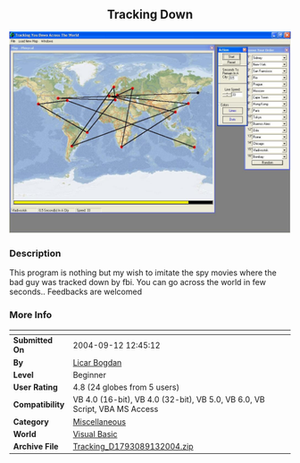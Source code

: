 ﻿<div align="center">

## Tracking Down

<img src="PIC2004910145559267.JPG">
</div>

### Description

This program is nothing but my wish to imitate the spy movies where the bad guy was tracked down by fbi. You can go across the world in few seconds.. Feedbacks are welcomed
 
### More Info
 


<span>             |<span>
---                |---
**Submitted On**   |2004-09-12 12:45:12
**By**             |[Licar Bogdan](https://github.com/Planet-Source-Code/PSCIndex/blob/master/ByAuthor/licar-bogdan.md)
**Level**          |Beginner
**User Rating**    |4.8 (24 globes from 5 users)
**Compatibility**  |VB 4\.0 \(16\-bit\), VB 4\.0 \(32\-bit\), VB 5\.0, VB 6\.0, VB Script, VBA MS Access
**Category**       |[Miscellaneous](https://github.com/Planet-Source-Code/PSCIndex/blob/master/ByCategory/miscellaneous__1-1.md)
**World**          |[Visual Basic](https://github.com/Planet-Source-Code/PSCIndex/blob/master/ByWorld/visual-basic.md)
**Archive File**   |[Tracking\_D1793089132004\.zip](https://github.com/Planet-Source-Code/licar-bogdan-tracking-down__1-56101/archive/master.zip)








